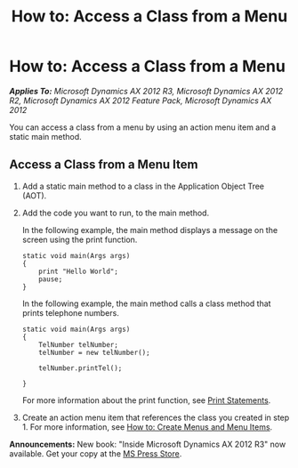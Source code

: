 ﻿---
title: 'How to: Access a Class from a Menu'
TOCTitle: 'How to: Access a Class from a Menu'
ms:assetid: e1b47729-ba70-4afb-8501-20e9f050a833
ms:mtpsurl: https://msdn.microsoft.com/en-us/library/Aa879186(v=AX.60)
ms:contentKeyID: 35253096
ms.date: 05/18/2015
mtps_version: v=AX.60
---

# How to: Access a Class from a Menu 


_**Applies To:** Microsoft Dynamics AX 2012 R3, Microsoft Dynamics AX 2012 R2, Microsoft Dynamics AX 2012 Feature Pack, Microsoft Dynamics AX 2012_

You can access a class from a menu by using an action menu item and a static main method.

## Access a Class from a Menu Item

1.  Add a static main method to a class in the Application Object Tree (AOT).

2.  Add the code you want to run, to the main method.
    
    In the following example, the main method displays a message on the screen using the print function.
    
        static void main(Args args)
        {
            print "Hello World";
            pause;
        }
    
    In the following example, the main method calls a class method that prints telephone numbers.
    
        static void main(Args args)
        {
            TelNumber telNumber;
            telNumber = new telNumber();
        
            telNumber.printTel();
        
        }
    
    For more information about the print function, see [Print Statements](print-statements.md).

3.  Create an action menu item that references the class you created in step 1. For more information, see [How to: Create Menus and Menu Items](how-to-create-menus-and-menu-items.md).

  
**Announcements:** New book: "Inside Microsoft Dynamics AX 2012 R3" now available. Get your copy at the [MS Press Store](https://www.microsoftpressstore.com/store/inside-microsoft-dynamics-ax-2012-r3-9780735685109).

